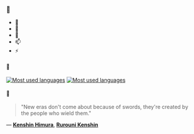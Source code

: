 ### 👋

- 🔭
- 🌱
- 💬
- 📫
- ⚡

#### 🧏

[![Most used languages](https://github-readme-stats-aynah.vercel.app/api/top-langs/?username=aynh&theme=solarized-dark&langs_count=6&layout=compact&hide_title=true)](https://github.com/anuraghazra/github-readme-stats#gh-dark-mode-only)
[![Most used languages](https://github-readme-stats-aynah.vercel.app/api/top-langs/?username=aynh&theme=solarized-light&langs_count=6&layout=compact&hide_title=true)](https://github.com/anuraghazra/github-readme-stats#gh-light-mode-only)

#### 💬

> "New eras don't come about because of swords, they're created by the people who wield them."

&mdash; [**Kenshin Himura**](https://myanimelist.net/character.php?q=Kenshin%20Himura&cat=character), [**Rurouni Kenshin**](https://myanimelist.net/search/all?q=Rurouni%20Kenshin&cat=all)
